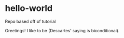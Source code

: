 # hello-world
Repo based off of tutorial

Greetings! I like to be (Descartes' saying is biconditional).
